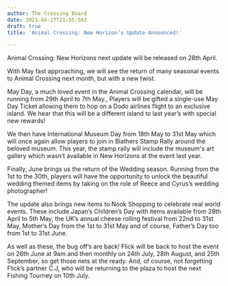 ```yaml
---
author: The Crossing Board
date: 2021-04-27T21:55:54Z
draft: true
title: 'Animal Crossing: New Horizon’s Update Announced!'

---
```

Animal Crossing: New Horizons next update will be released on 28th April.

With May fast approaching, we will see the return of many seasonal events to Animal Crossing next month, but with a new twist.

May Day, a much loved event in the Animal Crossing calendar, will be running from 29th April to 7th May., Players will be gifted a single-use May Day Ticket allowing them to hop on a Dodo airlines flight to an exclusive island. We hear that this will be a different island to last year’s with special new rewards!

We then have International Museum Day from 18th May to 31st May which will once again allow players to join in Blathers Stamp Rally around the beloved museum. This year, the stamp rally will include the museum's art gallery which wasn’t available in New Horizons at the event last year.

Finally, June brings us the return of the Wedding season. Running from the 1st to the 30th, players will have the opportunity to unlock the beautiful wedding themed items by taking on the role of Reece and Cyrus’s wedding photographer!

The update also brings new items to Nook Shopping to celebrate real world events. These include Japan’s Children’s Day with items available from 28th April to 5th May, the UK’s annual cheese rolling festival from 22nd to 31st May, Mother’s Day from the 1st to 31st May and of course, Father’s Day too from 1st to 31st June.

As well as these, the bug off’s are back! Flick will be back to host the event on 26th June at 9am and then monthly on 24th July, 28th August, and 25th September, so get those nets at the ready. And, of course, not forgetting Flick’s partner C.J, who will be returning to the plaza to host the next Fishing Tourney on 10th July.